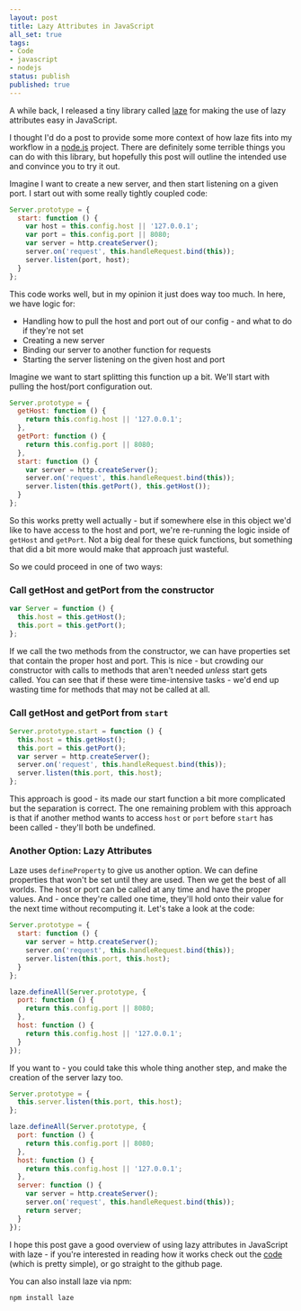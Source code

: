 ```yaml
---
layout: post
title: Lazy Attributes in JavaScript
all_set: true
tags:
- Code
- javascript
- nodejs
status: publish
published: true
---
```


A while back, I released a tiny library called
[laze](https://github.com/seejohnrun/laze) for making the use of lazy attributes
easy in JavaScript.

I thought I'd do a post to provide some more context of how laze fits into my
workflow in a [node.js](http://nodejs.org/) project.  There are definitely some
terrible things you can do with this library, but hopefully this post will
outline the intended use and convince you to try it out.

Imagine I want to create a new server, and then start listening on a given port.
I start out with some really tightly coupled code:

``` js
Server.prototype = {
  start: function () {
    var host = this.config.host || '127.0.0.1';
    var port = this.config.port || 8080;
    var server = http.createServer();
    server.on('request', this.handleRequest.bind(this));
    server.listen(port, host);
  }
};
```

This code works well, but in my opinion it just does way too much.  In here, we have logic for:

* Handling how to pull the host and port out of our config - and what to do if they're not set
* Creating a new server
* Binding our server to another function for requests
*	Starting the server listening on the given host and port

Imagine we want to start splitting this function up a bit.  We'll start with pulling the host/port configuration out.

``` js
Server.prototype = {
  getHost: function () {
    return this.config.host || '127.0.0.1';
  },
  getPort: function () {
    return this.config.port || 8080;
  },
  start: function () {
    var server = http.createServer();
    server.on('request', this.handleRequest.bind(this));
    server.listen(this.getPort(), this.getHost());
  }
};
```

So this works pretty well actually - but if somewhere else in this object we'd
like to have access to the host and port, we're re-running the logic inside of
`getHost` and `getPort`.  Not a big deal for these quick functions, but
something that did a bit more would make that approach just wasteful.

So we could proceed in one of two ways:

### Call getHost and getPort from the constructor

``` js
var Server = function () {
  this.host = this.getHost();
  this.port = this.getPort();
};
```

If we call the two methods from the constructor, we can have properties set that
contain the proper host and port.  This is nice - but crowding our constructor
with calls to methods that aren't needed _unless_ start gets called.  You can
see that if these were time-intensive tasks - we'd end up wasting time for
methods that may not be called at all.

### Call getHost and getPort from `start`

``` js
Server.prototype.start = function () {
  this.host = this.getHost();
  this.port = this.getPort();
  var server = http.createServer();
  server.on('request', this.handleRequest.bind(this));
  server.listen(this.port, this.host);
};
```

This approach is good - its made our start function a bit more complicated but
the separation is correct.  The one remaining problem with this approach is that
if another method wants to access `host` or `port` before `start` has been
called - they'll both be undefined.

### Another Option: Lazy Attributes

Laze uses `defineProperty` to give us another option.  We can define properties
that won't be set until they are used.  Then we get the best of all worlds.  The
host or port can be called at any time and have the proper values.  And - once
they're called one time, they'll hold onto their value for the next time without
recomputing it.  Let's take a look at the code:

``` js
Server.prototype = {
  start: function () {
    var server = http.createServer();
    server.on('request', this.handleRequest.bind(this));
    server.listen(this.port, this.host);
  }
};

laze.defineAll(Server.prototype, {
  port: function () {
    return this.config.port || 8080;
  },
  host: function () {
    return this.config.host || '127.0.0.1';
  }
});
```

If you want to - you could take this whole thing another step, and make the
creation of the server lazy too.

``` js
Server.prototype = {
  this.server.listen(this.port, this.host);
};

laze.defineAll(Server.prototype, {
  port: function () {
    return this.config.port || 8080;
  },
  host: function () {
    return this.config.host || '127.0.0.1';
  },
  server: function () {
    var server = http.createServer();
    server.on('request', this.handleRequest.bind(this));
    return server;
  }
});
```

I hope this post gave a good overview of using lazy attributes in JavaScript
with laze - if you're interested in reading how it works check out the
[code](https://github.com/seejohnrun/laze/blob/master/lib/laze.js)
(which is pretty simple), or go straight to the github page.

You can also install laze via npm:

``` bash
npm install laze
```
